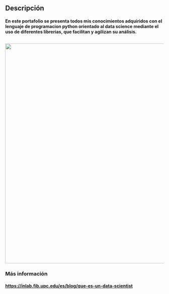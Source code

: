 ## Descripción
#### <p>En este portafolio se presenta todos mis conocimientos adquiridos con el lenguaje de programacion python orientado al **data science** mediante el uso de diferentes librerias, que facilitan y agilizan su análisis.</p>
## <center><img src="https://www.wur.nl/upload_mm/9/2/8/6ef26dab-507d-470d-a020-4a1ba7c76439_DS%20in%20a%20nutshell_a7b83859_670x651.png" width="800" height="700"></center>
### Más información
#### https://inlab.fib.upc.edu/es/blog/que-es-un-data-scientist
